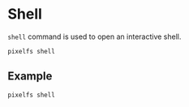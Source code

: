 # Shell

`shell` command is used to open an interactive shell.

```shell
pixelfs shell 
```

## Example

```shell
pixelfs shell
```
